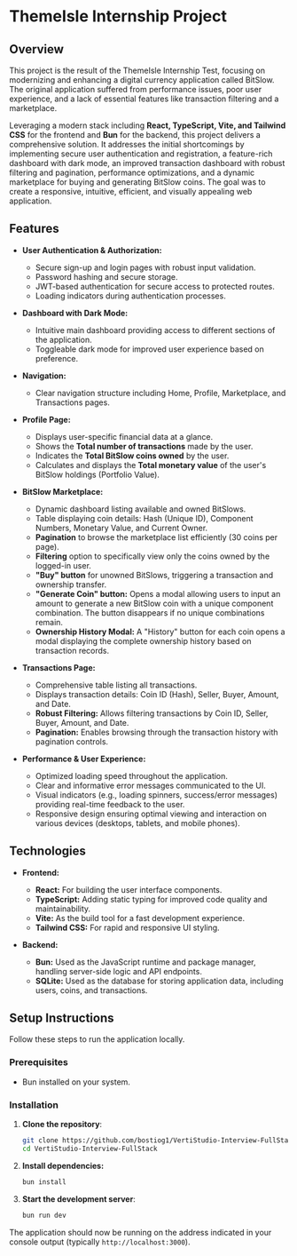 # ThemeIsle Internship Project

## Overview

This project is the result of the ThemeIsle Internship Test, focusing on modernizing and enhancing a digital currency application called BitSlow. The original application suffered from performance issues, poor user experience, and a lack of essential features like transaction filtering and a marketplace.

Leveraging a modern stack including **React, TypeScript, Vite, and Tailwind CSS** for the frontend and **Bun** for the backend, this project delivers a comprehensive solution. It addresses the initial shortcomings by implementing secure user authentication and registration, a feature-rich dashboard with dark mode, an improved transaction dashboard with robust filtering and pagination, performance optimizations, and a dynamic marketplace for buying and generating BitSlow coins. The goal was to create a responsive, intuitive, efficient, and visually appealing web application.

## Features

* **User Authentication & Authorization:**
    * Secure sign-up and login pages with robust input validation.
    * Password hashing and secure storage.
    * JWT-based authentication for secure access to protected routes.
    * Loading indicators during authentication processes.

* **Dashboard with Dark Mode:**
    * Intuitive main dashboard providing access to different sections of the application.
    * Toggleable dark mode for improved user experience based on preference.

* **Navigation:**
    * Clear navigation structure including Home, Profile, Marketplace, and Transactions pages.

* **Profile Page:**
    * Displays user-specific financial data at a glance.
    * Shows the **Total number of transactions** made by the user.
    * Indicates the **Total BitSlow coins owned** by the user.
    * Calculates and displays the **Total monetary value** of the user's BitSlow holdings (Portfolio Value).

* **BitSlow Marketplace:**
    * Dynamic dashboard listing available and owned BitSlows.
    * Table displaying coin details: Hash (Unique ID), Component Numbers, Monetary Value, and Current Owner.
    * **Pagination** to browse the marketplace list efficiently (30 coins per page).
    * **Filtering** option to specifically view only the coins owned by the logged-in user.
    * **"Buy" button** for unowned BitSlows, triggering a transaction and ownership transfer.
    * **"Generate Coin" button:** Opens a modal allowing users to input an amount to generate a new BitSlow coin with a unique component combination. The button disappears if no unique combinations remain.
    * **Ownership History Modal:** A "History" button for each coin opens a modal displaying the complete ownership history based on transaction records.

* **Transactions Page:**
    * Comprehensive table listing all transactions.
    * Displays transaction details: Coin ID (Hash), Seller, Buyer, Amount, and Date.
    * **Robust Filtering:** Allows filtering transactions by Coin ID, Seller, Buyer, Amount, and Date.
    * **Pagination:** Enables browsing through the transaction history with pagination controls.

* **Performance & User Experience:**
    * Optimized loading speed throughout the application.
    * Clear and informative error messages communicated to the UI.
    * Visual indicators (e.g., loading spinners, success/error messages) providing real-time feedback to the user.
    * Responsive design ensuring optimal viewing and interaction on various devices (desktops, tablets, and mobile phones).

## Technologies

* **Frontend:**
    * **React:** For building the user interface components.
    * **TypeScript:** Adding static typing for improved code quality and maintainability.
    * **Vite:** As the build tool for a fast development experience.
    * **Tailwind CSS:** For rapid and responsive UI styling.

* **Backend:**
    * **Bun:** Used as the JavaScript runtime and package manager, handling server-side logic and API endpoints.
    * **SQLite:** Used as the database for storing application data, including users, coins, and transactions.

## Setup Instructions

Follow these steps to run the application locally.

### Prerequisites

* Bun installed on your system.

### Installation

1.  **Clone the repository**:

    ```bash
    git clone https://github.com/bostiog1/VertiStudio-Interview-FullStack.git
    cd VertiStudio-Interview-FullStack
    ```

2.  **Install dependencies:**

    ```bash
    bun install
    ```

3.  **Start the development server**:

    ```bash
    bun run dev
    ```

The application should now be running on the address indicated in your console output (typically `http://localhost:3000`).

